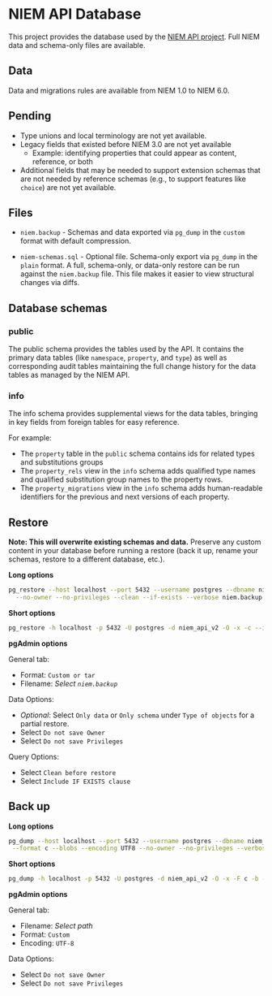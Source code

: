 
# NIEM API Database

This project provides the database used by the [NIEM API project](https://github.com/niemopen/niem-api/).  Full NIEM data and schema-only files are available.

## Data

Data and migrations rules are available from NIEM 1.0 to NIEM 6.0.

## Pending

- Type unions and local terminology are not yet available.
- Legacy fields that existed before NIEM 3.0 are not yet available
  - Example: identifying properties that could appear as content, reference, or both
- Additional fields that may be needed to support extension schemas that are not needed by reference schemas (e.g., to support features like `choice`) are not yet available.

## Files

- `niem.backup` - Schemas and data exported via `pg_dump` in the `custom` format with default compression.

- `niem-schemas.sql` - Optional file.  Schema-only export via `pg_dump` in the `plain` format.  A full, schema-only, or data-only restore can be run against the `niem.backup` file.  This file makes it easier to view structural changes via diffs.

## Database schemas

### public

The public schema provides the tables used by the API.  It contains the primary data tables (like `namespace`, `property`, and `type`) as well as corresponding audit tables maintaining the full change history for the data tables as managed by the NIEM API.

### info

The info schema provides supplemental views for the data tables, bringing in key fields from foreign tables for easy reference.

For example:

- The `property` table in the `public` schema contains ids for related types and substitutions groups
- The `property_rels` view in the `info` schema adds qualified type names and qualified substitution group names to the property rows.
- The `property_migrations` view in the `info` schema adds human-readable identifiers for the previous and next versions of each property.

## Restore

**Note: This will overwrite existing schemas and data.**  Preserve any custom content in your database before running a restore (back it up, rename your schemas, restore to a different database, etc.).

**Long options**

```sh
pg_restore --host localhost --port 5432 --username postgres --dbname niem_api_v2 \
  --no-owner --no-privileges --clean --if-exists --verbose niem.backup
```

**Short options**

```sh
pg_restore -h localhost -p 5432 -U postgres -d niem_api_v2 -O -x -c --if-exists -v niem.backup
```

**pgAdmin options**

General tab:

- Format: `Custom or tar`
- Filename: *Select `niem.backup`*

Data Options:

- *Optional*: Select `Only data` or `Only schema` under `Type of objects` for a partial restore.
- Select `Do not save Owner`
- Select `Do not save Privileges`

Query Options:

- Select `Clean before restore`
- Select `Include IF EXISTS clause`

## Back up

**Long options**

```sh
pg_dump --host localhost --port 5432 --username postgres --dbname niem_api_v2 \
 --format c --blobs --encoding UTF8 --no-owner --no-privileges --verbose --file niem.backup
```

**Short options**

```sh
pg_dump -h localhost -p 5432 -U postgres -d niem_api_v2 -O -x -F c -b -E UTF8 -v -f niem.backup
```

**pgAdmin options**

General tab:

- Filename: *Select path*
- Format: `Custom`
- Encoding: `UTF-8`

Data Options:

- Select `Do not save Owner`
- Select `Do not save Privileges`
